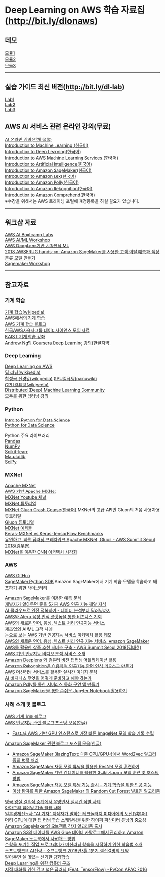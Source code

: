 # Deep Learning on AWS 학습 자료집(http://bit.ly/dlonaws)

## 데모  
[모듈1](https://github.com/serithemage/AWS_AI_Study/blob/master/DLonAWS/Deep_Learning_on_AWS_demo1.ipynb)  
[모듈2](https://github.com/serithemage/AWS_AI_Study/blob/master/DLonAWS/Deep_Learning_on_AWS_demo2.ipynb)  
[모듈3](https://github.com/serithemage/AWS_AI_Study/blob/master/DLonAWS/Deep_Learning_on_AWS_demo3.ipynb) 
* * *

## 실습 가이드 최신 버전(http://bit.ly/dl-lab)  

[Lab1](http://aws-class-data.s3-website.ap-northeast-2.amazonaws.com/DL/lab-1-setup.html)  
[Lab2](http://aws-class-data.s3-website.ap-northeast-2.amazonaws.com/DL/lab-2-cnn.html)  
[Lab3](http://aws-class-data.s3-website.ap-northeast-2.amazonaws.com/DL/lab-3-lambda.html)  

## AWS AI 서비스 관련 온라인 강의(무료)  

[AI 온라인 강의(전체 목록)](https://www.aws.training/Training?searchPhrase=%EB%B6%84%EC%95%BC-%EC%9D%B8%EA%B3%B5%20%EC%A7%80%EB%8A%A5(AI)&searchPhrase=%ED%95%9C%EA%B5%AD%EC%96%B4&searchPhrase=enrollment_id_1)  
[Introduction to Machine Learning (한국어)](https://www.aws.training/learningobject/video?id=22177)  
[Introduction to Deep Learning(한국어)](https://www.aws.training/learningobject/video?id=22242)  
[Introduction to AWS Machine Learning Services (한국어)](https://www.aws.training/learningobject/video?id=22125)  
[Introduction to Artificial Intelligence(한국어)](https://www.aws.training/learningobject/video?id=22239)  
[Introduction to Amazon SageMaker(한국어)](https://www.aws.training/learningobject/video?id=22245)  
[Introduction to Amazon Lex(한국어)](https://www.aws.training/learningobject/video?id=22175)  
[Introduction to Amazon Polly(한국어)](https://www.aws.training/learningobject/video?id=22165)  
[Introduction to Amazon Rekognition(한국어)](https://www.aws.training/learningobject/video?id=22172)  
[Introduction to Amazon Comprehend(한국어)](https://www.aws.training/learningobject/video?id=22248)  
※수강을 위해서는 AWS 트레이닝 포털에 계정등록을 하실 필요가 있습니다.

* * *

## 워크샵 자료
[AWS AI Bootcamp Labs](https://github.com/aws-samples/aws-ai-bootcamp-labs)  
[AWS AI/ML Workshop](https://github.com/aws-samples/aws-ai-ml-workshop-kr)  
[AWS DeepLens기반 시각인식 ML](https://github.com/awskrug/datascience-group/tree/master/workshop-DeepLens)  
[2018 AWSKRUG hands-on: Amazon SageMaker를 사용한 고객 이탈 예측과 색상 분류 모델 만들기](https://github.com/awskrug/handson-labs-2018/tree/master/DataAnalysis/2_ModelTraining)  
[Sagemaker Workshop](https://sagemaker-workshop.com/)  

* * *

## 참고자료

### 기계 학습  
[기계 학습(wikipedia)](https://ko.wikipedia.org/wiki/%EA%B8%B0%EA%B3%84_%ED%95%99%EC%8A%B5)  
[AWS에서의 기계 학습](https://aws.amazon.com/ko/machine-learning/)  
[AWS 기계 학습 블로그](https://aws.amazon.com/ko/blogs/machine-learning/)  
[한국AWS사용자그룹 데이터사이언스 모임 자료](https://github.com/awskrug/datascience-group)  
[KAIST 기계 학습 강좌](https://aailab.kaist.ac.kr/xe2/index.php?mid=page_lMmY25&act=dispPageIndex)  
[Andrew Ng의 Coursera Deep Learning 강의(한글자막)](https://www.coursera.org/specializations/deep-learning)  

### Deep Learning  
[Deep Learning on AWS](https://aws.amazon.com/ko/deep-learning/)  
[딥 러닝(wikipedia)](https://ko.wikipedia.org/wiki/%EB%94%A5_%EB%9F%AC%EB%8B%9D)  
[합성곱 신경망(wikipedia)](https://ko.wikipedia.org/wiki/%EB%94%A5_%EB%9F%AC%EB%8B%9D#%ED%95%A9%EC%84%B1%EA%B3%B1_%EC%8B%A0%EA%B2%BD%EB%A7%9D(Convolutional_Neural_Network,_CNN))  
[GPU컴퓨팅(namuwiki)](https://namu.wiki/w/GPGPU)  
[GPU컴퓨팅(wikipedia)](https://ko.wikipedia.org/wiki/GPGPU)  
[Distributed (Deep) Machine Learning Community](https://github.com/dmlc)  
[모두를 위한 딥러닝 강의](http://hunkim.github.io/ml/)  

### Python ###
[Intro to Python for Data Science](https://www.datacamp.com/courses/intro-to-python-for-data-science)  
[Python for Data Science](https://courses.edx.org/courses/course-v1:UCSanDiegoX+DSE200x+3T2018/course/)  

Python 주요 라이브러리  
[Pandas](https://pandas.pydata.org/)  
[NumPy](http://www.numpy.org/)  
[Scikit-learn](http://scikit-learn.org/)  
[Matplotlib](https://matplotlib.org/)  
[SciPy](https://www.scipy.org/)  


### MXNet  
[Apache MXNet](https://mxnet.incubator.apache.org/)  
[AWS 기반 Apache MXNet](https://aws.amazon.com/ko/mxnet/)   
[MXNet Youtube 체널](https://www.youtube.com/channel/UCQua2ZAkbr_Shsgfk1LCy6A)  
[MXNet 튜토리얼](https://mxnet.apache.org/tutorials/index.html)  
[MXNet Gluon Crash Course(한국어)](https://github.com/serithemage/AWS_AI_Study/blob/master/Gluon_Crash_Course_on_Colab.ipynb) MXNet의 고급 API인 Gluon의 처음 사용자용 튜토리얼  
[Gluon 튜토리얼](https://gluon.mxnet.io/)  
[MXNet 예제들](https://github.com/apache/incubator-mxnet/tree/master/example)  
[Keras-MXNet vs Keras-TensorFlow Benchmarks](https://github.com/awslabs/keras-apache-mxnet/tree/master/benchmark)  
[유연하고, 빠른 딥러닝 프레임워크 Apache MXNet, Gluon - AWS Summit Seoul 2018(김무현)](https://www.slideshare.net/awskorea/detailed-look-into-deep-learning-training-using-apache-mxnetmuhyun-kimaws-summit-seoul-2018)  
[MXNet을 이용한 CNN 아키텍처 시각화](http://josephpcohen.com/w/visualizing-cnn-architectures-side-by-side-with-mxnet/)  

### AWS
[AWS GitHub](https://github.com/aws)  
[SageMaker Python SDK](https://github.com/aws/sagemaker-python-sdk) Amazon SageMaker에서 기계 학습 모델을 학습하고 배포하기 위한 라이브러리  

[Amazon SageMaker를 이용한 예측 분석](https://www.slideshare.net/awskorea/predictive-analytics-with-amazon-sage-maker-ng)  
[개발자가 알아두면 좋을 5가지 AWS 인공 지능 깨알 지식](https://www.slideshare.net/awskorea/5-things-to-know-about-aws-aiml-for-developers)  
[AI 클라우드로 완전 정복하기 - 데이터 분석부터 딥러닝까지](https://www.slideshare.net/awskorea/aws-big-data-amazon-sagemaker-ai-con-2018)  
[AWS와 Alexa 음성 인식 플랫폼을 통한 비즈니스 기회](https://www.slideshare.net/awskorea/aws-summit-alexaforbusinesschanny-yun-94930064)  
[AWS의 새로운 언어, 음성, 텍스트 처리 인공지능 서비스](https://www.slideshare.net/awskorea/building-intelligent-apps-with-amazon)  
[제조업의 AI/ML 고객 사례](https://www.slideshare.net/awskorea/aiml-customer-case-in-manufacturing-namgoong-younghwan)  
[눈으로 보는 AWS 기반 인공지능 서비스 아키텍처 활용 데모](https://www.slideshare.net/awskorea/visual-demonstration-of-ai-on-aws-oliver-klein)  
[AWS의 새로운 언어, 음성, 텍스트 처리 인공 지능 서비스, Amazon SageMaker](https://www.slideshare.net/awskorea/awss-new-integrated-deeprunning-service-amazon-sagemakersunil-mallyaaws-summit-seoul-2018)  
[AWS를 활용한 상품 추천 서비스 구축 - AWS Summit Seoul 2018(김태현)](https://www.slideshare.net/awskorea/building-product-recommendation-service-using-aws-taehyun-kim)  
[AWS 기반 인공지능 비디오 분석 서비스 소개](https://www.slideshare.net/awskorea/introducing-awsbased-artificial-intelligence-video-analysis-serviceranju-dasaws-summit-seoul-2018)  
[Amazon Deeplens 와 컴퓨터 비전 딥러닝 어플리케이션 활용](https://www.slideshare.net/awskorea/aws-deeplens-and-deep-learning-applications-based-on-computer-visionsunil-mallyaaws-summit-seoul-2018)  
[Amazon Rekognition을 이용하여 인공지능 안면 인식 키오스크 만들기](https://www.slideshare.net/awskorea/amazon-rekognition-facial-kiosk)  
[AWS 머신러닝 서비스를 활용한 실시간 이미지 분석](https://www.slideshare.net/awskorea/aws-aws-91254779)  
[AI 비지니스 무엇을 어떻게 준비하고 해야 하는가](https://www.slideshare.net/awskorea/ai-aws)  
[Amazon Polly를 통한 서버리스 동화 구연 앱 만들기](https://www.slideshare.net/awskorea/amazon-polly-deep-dive)  
[Amazon SageMaker을 통한 손쉬운 Jupyter Notebook 활용하기](https://www.slideshare.net/awskorea/amazon-sage-maker-jupyter-notebook-channy-88646940)  



### 사례 소개 및 블로그
[AWS 기계 학습 블로그](https://aws.amazon.com/ko/blogs/machine-learning/)  
[AWS 인공지능 관련 블로그 포스팅 모음(한글)](https://aws.amazon.com/ko/blogs/korea/category/artificial-intelligence/)
- [Fast.ai, AWS 기반 GPU 인스턴스로 가장 빠른 ImageNet 모델 학습 기록 수립](https://aws.amazon.com/ko/blogs/korea/new-speed-record-set-for-training-deep-learning-models-on-aws/)  

[Amazon SageMaker 관련 블로그 포스팅 모음(한글)](https://aws.amazon.com/ko/blogs/korea/category/artificial-intelligence/sagemaker/)
- [Amazon SageMaker BlazingText: 다중 CPU/GPU상에서 Word2Vec 알고리즘의 병렬 처리](https://aws.amazon.com/ko/blogs/korea/amazon-sagemaker-blazingtext-parallelizing-word2vec-on-multiple-cpus-or-gpus/)
- [Amazon SageMaker 자동 모델 튜닝을 활용한 ResNet 모델 훈련하기](https://aws.amazon.com/ko/blogs/korea/amazon-sagemaker-automatic-model-tuning-produces-better-models-faster/)
- [Amazon SageMaker 기반 컨테이너를 활용한 Scikit-Learn 모델 훈련 및 호스팅 방법](https://aws.amazon.com/ko/blogs/korea/train-and-host-scikit-learn-models-in-amazon-sagemaker-by-building-a-scikit-docker-container/)
- [Amazon SageMaker 자동 모델 튜닝 기능 출시 – 기계 학습을 위한 인공 지능](https://aws.amazon.com/ko/blogs/korea/sagemaker-automatic-model-tuning/)
- [이상 탐지를 위한 Amazon SageMaker 의 Random Cut Forest 빌트인 알고리즘](https://aws.amazon.com/ko/blogs/korea/use-the-built-in-amazon-sagemaker-random-cut-forest-algorithm-for-anomaly-detection/)

[영국 왕실 결혼식 중계에서 유명인사 실시간 식별 사례](https://www.elemental.com/newsroom/blog/sky-news-aws-bring-ml-mainstream-live-video-royal-wedding-whos-who)  
[아마존의 딥러닝 기술 활용 사례](https://www.slideshare.net/awskorea/amazon-deeplearningcasesandmlonaws)  
[일본경제신문사 "AI 기자" 제작자가 말하는 테크놀러지 미디어에의 도전(일본어)](https://d1.awsstatic.com/events/jp/2017/summit/slide/D4T5-3.pdf)  
[머티 GPU에 대한 딥 러닝 학습 스케일링을 위한 하이퍼 파라미터 튜닝의 중요성](https://aws.amazon.com/ko/blogs/machine-learning/the-importance-of-hyperparameter-tuning-for-scaling-deep-learning-training-to-multiple-gpus/)  
[Amazon SageMaker의 오브젝트 감지 알고리즘 출시](https://aws.amazon.com/ko/blogs/machine-learning/object-detection-algorithm-now-available-in-amazon-sagemaker/)  
[Amazon S3의 데이터를 AWS Glue 데이터 카탈로그에서 관리하고 Amazon SageMaker 노트북에서 사용하는 방법](https://aws.amazon.com/ko/blogs/machine-learning/access-amazon-s3-data-managed-by-aws-glue-data-catalog-from-amazon-sagemaker-notebooks/)  
[수학을 포기한 직업 프로그래머가 머신러닝 학습을 시작하기 위한 학습법 소개](http://www.moreagile.net/2015/05/how-to-start-machine-learning-study.html)  
[소프트뱅크의 AI전략 - 소프트뱅크 2018년3월 1분기 결산설명회 요약](https://gist.github.com/serithemage/986fb77233807122bb3b7e2f6b469a35)  
[알아두면 쓸 데있는 신기한 강화학습](https://www.youtube.com/watch?v=NGGO0zdzhVQ)  
[Deep Learning을 위한 컴퓨터 구조](http://www.mysnu.org/m/community/newtechnology.php?search_order=&search_part=&c_cate1=&mode=v&idx=10586&thisPageNum=)  
[지적 대화를 위한 깊고 넓은 딥러닝 (Feat. TensorFlow) - PyCon APAC 2016](https://www.youtube.com/watch?v=soJ-wDOSCf4)